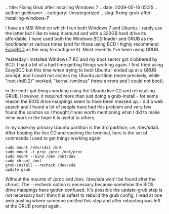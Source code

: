.. title: Fixing Grub after installing Windows 7
.. date: 2009-05-16 05:25
.. author: geekraver
.. category: Uncategorized
.. slug: fixing-grub-after-installing-windows-7

I have an MSI Wind on which I run both Windows 7 and Ubuntu. I rarely
use the latter but I like to keep it around and with a 320GB hard drive
its affordable. I have used both the Windows BCD loader and GRUB as my
bootloader at various times (and for those using BCD I highly recommend
[EasyBCD](http://neosmart.net/dl.php?id=1) as the way to configure it).
Most recently I've been using GRUB.

Yesterday I installed Windows 7 RC and my boot sector got clobbered by
BCD. I had a bit of a had time getting things working again. I first
tried using EasyBCD but this time when trying to boot Ubuntu I ended up
at a GRUB prompt, and I could not access my Ubuntu partition (more
precisely, while "root (hd0,2)" worked, "kernel /vmlinuz" threw errrors
and I could not boot).

In the end I got things working using the Ubuntu live CD and
reinstalling GRUB. However, it required more than just doing a
grub-install - for some reason the BIOS drive mappings seem to have been
messed up. I did a web search and I found a lot of people have had this
problem and very few found the solution so I thought it was worth
mentioning what I did to make mine work in the hope it is useful to
others.

In my case my primary Ubuntu partition is the 3rd partition; i.e.
/dev/sda3. After booting the live CD and opening the terminal, here is
the set of commands I used to get things working again:

    sudo mount /dev/sda3 /mnt
    sudo mount -t proc /proc /mnt/proc
    sudo mount --bind /dev /mnt/dev
    sudo chroot /mnt
    grub-install --recheck /dev/sda
    update-grub

Without the mounts of /proc and /dev, /dev/sda won't be found after the
chroot. The --recheck option is necessary because somehow the BIOS drive
mappings have gotten confused. It's possible the update-grub step is not
necessary but I think it is safest to rebuild the grub config; I read at
one web posting where someone omitted this step and after rebooting was
left at the GRUB prompt again.